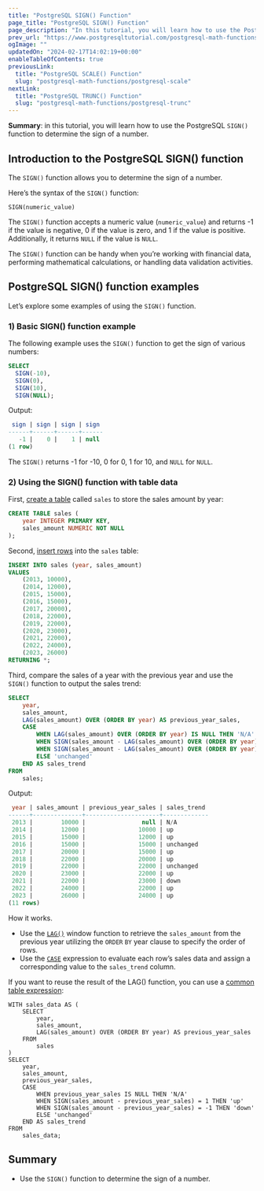 ```yaml
---
title: "PostgreSQL SIGN() Function"
page_title: "PostgreSQL SIGN() Function"
page_description: "In this tutorial, you will learn how to use the PostgreSQL SIGN() function to determine the sign of a number."
prev_url: "https://www.postgresqltutorial.com/postgresql-math-functions/postgresql-sign/"
ogImage: ""
updatedOn: "2024-02-17T14:02:19+00:00"
enableTableOfContents: true
previousLink: 
  title: "PostgreSQL SCALE() Function"
  slug: "postgresql-math-functions/postgresql-scale"
nextLink: 
  title: "PostgreSQL TRUNC() Function"
  slug: "postgresql-math-functions/postgresql-trunc"
---
```





**Summary**: in this tutorial, you will learn how to use the PostgreSQL `SIGN()` function to determine the sign of a number.


## Introduction to the PostgreSQL SIGN() function

The `SIGN()` function allows you to determine the sign of a number.

Here’s the syntax of the `SIGN()` function:


```phpsql
SIGN(numeric_value)
```
The `SIGN()` function accepts a numeric value (`numeric_value`) and returns \-1 if the value is negative, 0 if the value is zero, and 1 if the value is positive. Additionally, it returns `NULL` if the value is `NULL`.

The `SIGN()` function can be handy when you’re working with financial data, performing mathematical calculations, or handling data validation activities.


## PostgreSQL SIGN() function examples

Let’s explore some examples of using the `SIGN()` function.


### 1\) Basic SIGN() function example

The following example uses the `SIGN()` function to get the sign of various numbers:


```sql
SELECT 
  SIGN(-10), 
  SIGN(0), 
  SIGN(10), 
  SIGN(NULL);
```
Output:


```sql
 sign | sign | sign | sign
------+------+------+------
   -1 |    0 |    1 | null
(1 row)
```
The `SIGN()` returns \-1 for \-10, 0 for 0, 1 for 10, and `NULL` for `NULL`.


### 2\) Using the SIGN() function with table data

First, [create a table](../postgresql-tutorial/postgresql-create-table) called `sales` to store the sales amount by year:


```sql
CREATE TABLE sales (
    year INTEGER PRIMARY KEY,
    sales_amount NUMERIC NOT NULL
);
```
Second, [insert rows](../postgresql-tutorial/postgresql-insert-multiple-rows) into the `sales` table:


```sql
INSERT INTO sales (year, sales_amount) 
VALUES
    (2013, 10000),
    (2014, 12000),
    (2015, 15000),
    (2016, 15000),
    (2017, 20000),
    (2018, 22000),
    (2019, 22000),
    (2020, 23000),
    (2021, 22000),
    (2022, 24000),
    (2023, 26000)
RETURNING *;
```
Third, compare the sales of a year with the previous year and use the `SIGN()` function to output the sales trend:


```sql
SELECT 
    year,
    sales_amount,
    LAG(sales_amount) OVER (ORDER BY year) AS previous_year_sales,
    CASE 
        WHEN LAG(sales_amount) OVER (ORDER BY year) IS NULL THEN 'N/A'
        WHEN SIGN(sales_amount - LAG(sales_amount) OVER (ORDER BY year)) = 1 THEN 'up'
        WHEN SIGN(sales_amount - LAG(sales_amount) OVER (ORDER BY year)) = -1 THEN 'down'
        ELSE 'unchanged'
    END AS sales_trend
FROM 
    sales;
```
Output:


```sql
 year | sales_amount | previous_year_sales | sales_trend
------+--------------+---------------------+-------------
 2013 |        10000 |                null | N/A
 2014 |        12000 |               10000 | up
 2015 |        15000 |               12000 | up
 2016 |        15000 |               15000 | unchanged
 2017 |        20000 |               15000 | up
 2018 |        22000 |               20000 | up
 2019 |        22000 |               22000 | unchanged
 2020 |        23000 |               22000 | up
 2021 |        22000 |               23000 | down
 2022 |        24000 |               22000 | up
 2023 |        26000 |               24000 | up
(11 rows)
```
How it works.

* Use the [`LAG()`](../postgresql-window-function/postgresql-lag-function) window function to retrieve the `sales_amount` from the previous year utilizing the `ORDER` `BY` year clause to specify the order of rows.
* Use the [`CASE`](../postgresql-tutorial/postgresql-case) expression to evaluate each row’s sales data and assign a corresponding value to the `sales_trend` column.

If you want to reuse the result of the LAG() function, you can use a [common table expression](../postgresql-tutorial/postgresql-cte):


```
WITH sales_data AS (
    SELECT 
        year,
        sales_amount,
        LAG(sales_amount) OVER (ORDER BY year) AS previous_year_sales
    FROM 
        sales
)
SELECT 
    year,
    sales_amount,
    previous_year_sales,
    CASE 
        WHEN previous_year_sales IS NULL THEN 'N/A'
        WHEN SIGN(sales_amount - previous_year_sales) = 1 THEN 'up'
        WHEN SIGN(sales_amount - previous_year_sales) = -1 THEN 'down'
        ELSE 'unchanged'
    END AS sales_trend
FROM 
    sales_data;

```

## Summary

* Use the `SIGN()` function to determine the sign of a number.

